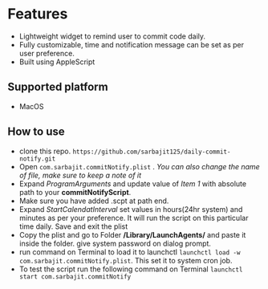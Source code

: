 # Features

- Lightweight widget to remind user to commit code daily.
- Fully customizable, time and notification message can be set as per user preference.
- Built using AppleScript

## Supported platform

- MacOS

## How to use

- clone this repo. `https://github.com/sarbajit125/daily-commit-notify.git`
- Open `com.sarbajit.commitNotify.plist` . *You can also change the name of file, make sure to keep a note of it*
- Expand *ProgramArguments* and update value of *Item 1* with absolute path to your **commitNotifyScript**.
- Make sure you have added .scpt at path end.
- Expand *StartCalendatInterval* set values in hours(24hr system) and minutes as per your preference. It will run the script on this particular time daily. Save and exit the plist
- Copy the plist and go to Folder **/Library/LaunchAgents/** and paste it inside the folder. give system password on dialog prompt.
- run command on Terminal to load it to launchctl `launchctl load -w com.sarbajit.commitNotify.plist`. This set it to system cron job.
- To test the script run the following command on Terminal `launchctl start com.sarbajit.commitNotify`

